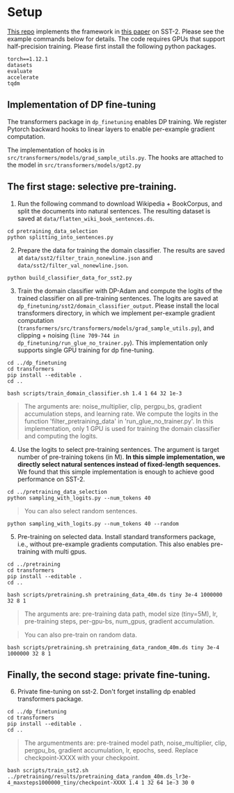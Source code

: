 # Setup

[This repo](https://github.com/dayu11/selective_pretraining_for_private_finetuning) implements the framework in [this paper](https://arxiv.org/abs/2305.13865) on SST-2. Please see the example commands below for details.
The code requires GPUs that support half-precision training. Please first install the following python packages.
```
torch==1.12.1
datasets
evaluate
accelerate
tqdm
```

## Implementation of DP fine-tuning

The transformers package in `dp_finetuning` enables DP training. 
We register Pytorch backward hooks to linear layers to enable per-example gradient computation.

The implementation of hooks is in `src/transformers/models/grad_sample_utils.py`. The hooks are attached to the model in `src/transformers/models/gpt2.py`

## The first stage: selective pre-training.

1. Run the following command to download Wikipedia + BookCorpus, and split the documents into natural sentences. The resulting dataset is saved at `data/flatten_wiki_book_sentences.ds`.

```
cd pretraining_data_selection
python splitting_into_sentences.py
```

2. Prepare the data for training the domain classifier. The results are saved at `data/sst2/filter_train_nonewline.json` and `data/sst2/filter_val_nonewline.json`.

```
python build_classifier_data_for_sst2.py
```

3. Train the domain classifier with DP-Adam and compute the logits of the trained classifier on all pre-training sentences. The logits are saved at `dp_finetuning/sst2/domain_classifier_output`. Please install the local transformers directory, in which we implement per-example gradient computation (`transformers/src/transformers/models/grad_sample_utils.py`), and clipping + noising (`line 709-744 in dp_finetuning/run_glue_no_trainer.py`). This implementation only supports single GPU training for dp fine-tuning.

```
cd ../dp_finetuning
cd transformers
pip install --editable .
cd ..
```


```
bash scripts/train_domain_classifier.sh 1.4 1 64 32 1e-3
```

> The arguments are: noise_multiplier, clip, pergpu_bs, gradient accumulation steps, and learning rate. We compute the logits in the function 'filter_pretraining_data' in 'run_glue_no_trainer.py'. In this implementation, only 1 GPU is used for training the domain classifier and computing the logits.


4. Use the logits to select pre-training sentences. The argument is target number of pre-training tokens (in M). **In this simple implementation, we directly select natural sentences instead of fixed-length sequences.** We found that this simple implementation is enough to achieve good performance on SST-2. 

```
cd ../pretraining_data_selection
python sampling_with_logits.py --num_tokens 40
```

> You can also select random sentences.

```
python sampling_with_logits.py --num_tokens 40 --random
```

5. Pre-training on selected data. Install standard transformers package, i.e., without pre-example gradients computation. This also enables pre-training with multi gpus.

```
cd ../pretraining
cd transformers
pip install --editable .
cd ..
```



```
bash scripts/pretraining.sh pretraining_data_40m.ds tiny 3e-4 1000000 32 8 1
```

> The arguments are: pre-training data path, model size (tiny=5M), lr, pre-training steps, per-gpu-bs, num_gpus, gradient accumulation.

> You can also pre-train on random data.

```
bash scripts/pretraining.sh pretraining_data_random_40m.ds tiny 3e-4 1000000 32 8 1
```

## Finally, the second stage: private fine-tuning.

6. Private fine-tuning on sst-2. Don't forget installing dp enabled transformers package.

```
cd ../dp_finetuning
cd transformers
pip install --editable .
cd ..
```

> The argumentments are: pre-trained model path, noise_multiplier, clip, pergpu_bs, gradient accumulation, lr, epochs, seed. Replace checkpoint-XXXX with your checkpoint.

```
bash scripts/train_sst2.sh ../pretraining/results/pretraining_data_random_40m.ds_lr3e-4_maxsteps1000000_tiny/checkpoint-XXXX 1.4 1 32 64 1e-3 30 0
```


